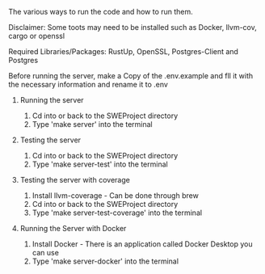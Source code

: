 The various ways to run the code and how to run them.

Disclaimer: Some toots may need to be installed such as Docker, 
llvm-cov, cargo or openssl

Required Libraries/Packages: RustUp, OpenSSL, Postgres-Client and Postgres

Before running the server, make a Copy of the .env.example and fll it with the 
 necessary information and rename it to .env

1. Running the server
   1. Cd into or back to the SWEProject directory
   2. Type 'make server' into the terminal


2. Testing the server 
   1. Cd into or back to the SWEProject directory
   2. Type 'make server-test' into the terminal


3. Testing the server with coverage
   1. Install llvm-coverage - Can be done through brew
   2. Cd into or back to the SWEProject directory
   3. Type 'make server-test-coverage' into the terminal


4. Running the Server with Docker 
   1. Install Docker - There is an application called Docker Desktop you can use
   2. Type 'make server-docker' into the terminal
